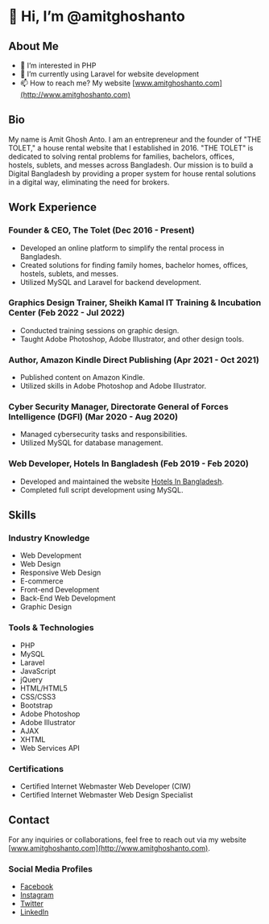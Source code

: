 # 👋 Hi, I’m @amitghoshanto

## About Me
- 👀 I’m interested in PHP
- 🌱 I’m currently using Laravel for website development
- 📫 How to reach me? My website [www.amitghoshanto.com](http://www.amitghoshanto.com)

## Bio
My name is Amit Ghosh Anto. I am an entrepreneur and the founder of "THE TOLET," a house rental website that I established in 2016. "THE TOLET" is dedicated to solving rental problems for families, bachelors, offices, hostels, sublets, and messes across Bangladesh. Our mission is to build a Digital Bangladesh by providing a proper system for house rental solutions in a digital way, eliminating the need for brokers.

## Work Experience
### Founder & CEO, The Tolet (Dec 2016 - Present)
- Developed an online platform to simplify the rental process in Bangladesh.
- Created solutions for finding family homes, bachelor homes, offices, hostels, sublets, and messes.
- Utilized MySQL and Laravel for backend development.

### Graphics Design Trainer, Sheikh Kamal IT Training & Incubation Center (Feb 2022 - Jul 2022)
- Conducted training sessions on graphic design.
- Taught Adobe Photoshop, Adobe Illustrator, and other design tools.

### Author, Amazon Kindle Direct Publishing (Apr 2021 - Oct 2021)
- Published content on Amazon Kindle.
- Utilized skills in Adobe Photoshop and Adobe Illustrator.

### Cyber Security Manager, Directorate General of Forces Intelligence (DGFI) (Mar 2020 - Aug 2020)
- Managed cybersecurity tasks and responsibilities.
- Utilized MySQL for database management.

### Web Developer, Hotels In Bangladesh (Feb 2019 - Feb 2020)
- Developed and maintained the website [Hotels In Bangladesh](https://htlbd.com/).
- Completed full script development using MySQL.

## Skills
### Industry Knowledge
- Web Development
- Web Design
- Responsive Web Design
- E-commerce
- Front-end Development
- Back-End Web Development
- Graphic Design

### Tools & Technologies
- PHP
- MySQL
- Laravel
- JavaScript
- jQuery
- HTML/HTML5
- CSS/CSS3
- Bootstrap
- Adobe Photoshop
- Adobe Illustrator
- AJAX
- XHTML
- Web Services API

### Certifications
- Certified Internet Webmaster Web Developer (CIW)
- Certified Internet Webmaster Web Design Specialist

## Contact
For any inquiries or collaborations, feel free to reach out via my website [www.amitghoshanto.com](http://www.amitghoshanto.com).

### Social Media Profiles
- [Facebook](https://www.facebook.com/amitghoshanto)
- [Instagram](https://www.instagram.com/amitghoshanto)
- [Twitter](https://twitter.com/amit_ghosh_anto)
- [LinkedIn](https://linkedin.com/in/amitghoshanto)
